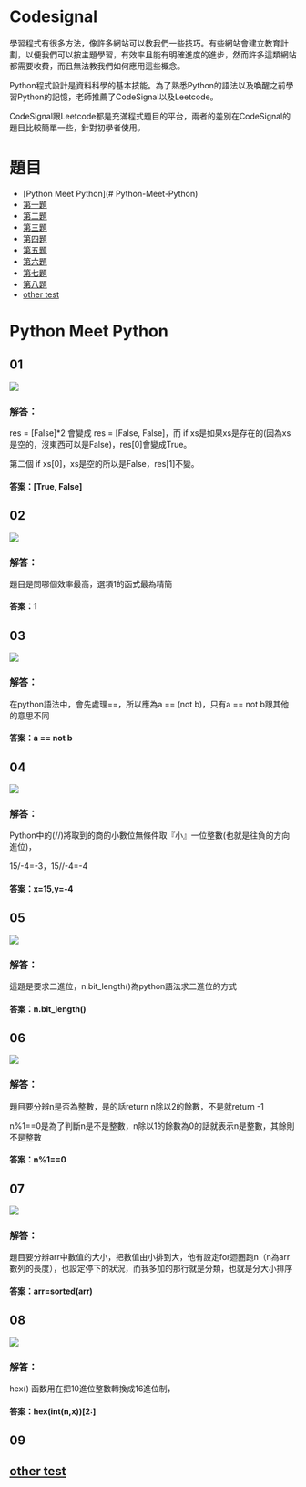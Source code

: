 
# Codesignal
學習程式有很多方法，像許多網站可以教我們一些技巧。有些網站會建立教育計劃，以便我們可以按主題學習，有效率且能有明確進度的進步，然而許多這類網站都需要收費，而且無法教我們如何應用這些概念。

Python程式設計是資料科學的基本技能。為了熟悉Python的語法以及喚醒之前學習Python的記憶，老師推薦了CodeSignal以及Leetcode。

CodeSignal跟Leetcode都是充滿程式題目的平台，兩者的差別在CodeSignal的題目比較簡單一些，針對初學者使用。

# 題目
- [Python Meet Python](# Python-Meet-Python)
- [第一題](#01)
- [第二題](#02)
- [第三題](#03)
- [第四題](#04)
- [第五題](#05)
- [第六題](#06)
- [第七題](#07)
- [第八題](#08)
- [other test](#09)


# Python Meet Python

## 01
![](https://github.com/06170228/my-note/blob/master/Image/01.png)

### 解答：
res = [False]*2 會變成 res = [False, False]，而 if xs是如果xs是存在的(因為xs是空的，沒東西可以是False)，res[0]會變成True。

第二個 if xs[0]，xs是空的所以是False，res[1]不變。

#### 答案：[True, False]

## 02

![](/https://github.com/06170228/my-note/blob/master/Image/02.png)

### 解答：
題目是問哪個效率最高，選項1的函式最為精簡

#### 答案：1

## 03

![](https://github.com/06170228/my-note/blob/master/Image/03.png)

### 解答：
在python語法中，會先處理==，所以應為a == (not b)，只有a == not b跟其他的意思不同

#### 答案：a == not b

## 04

![](https://github.com/06170228/my-note/blob/master/Image/04.png)

### 解答：
Python中的(//)將取到的商的小數位無條件取『小』一位整數(也就是往負的方向進位)，

15/-4=-3，15//-4=-4

#### 答案：x=15,y=-4

## 05

![](https://github.com/06170228/my-note/blob/master/Image/05.png)

### 解答：
這題是要求二進位，n.bit_length()為python語法求二進位的方式

#### 答案：n.bit_length()

## 06

![](https://github.com/06170228/my-note/blob/master/Image/06.png)

### 解答：
題目要分辨n是否為整數，是的話return n除以2的餘數，不是就return -1

n%1==0是為了判斷n是不是整數，n除以1的餘數為0的話就表示n是整數，其餘則不是整數

#### 答案：n%1==0

## 07

![](https://github.com/06170228/my-note/blob/master/Image/07.png)

### 解答：
題目要分辨arr中數值的大小，把數值由小排到大，他有設定for迴圈跑n（n為arr數列的長度），也設定停下的狀況，而我多加的那行就是分類，也就是分大小排序

#### 答案：arr=sorted(arr)

## 08

![](https://github.com/06170228/my-note/blob/master/Image/08.png)

### 解答：
hex() 函数用在把10進位整數轉換成16進位制，

#### 答案：hex(int(n,x))[2:]




## 09

[other test](https://github.com/06170228/my-note/blob/master/Codesignal/codesignal_test.py)
---------------------------


